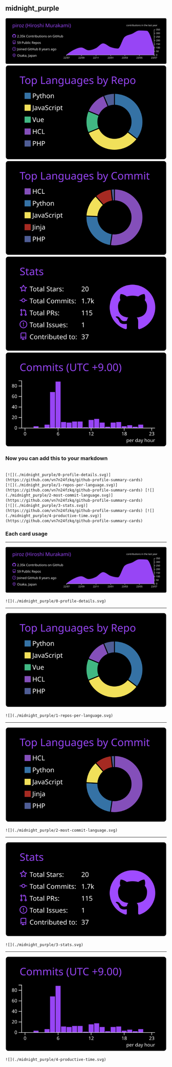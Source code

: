 ## midnight_purple

[![](./0-profile-details.svg)](https://github.com/vn7n24fzkq/github-profile-summary-cards)
[![](./1-repos-per-language.svg)](https://github.com/vn7n24fzkq/github-profile-summary-cards) [![](./2-most-commit-language.svg)](https://github.com/vn7n24fzkq/github-profile-summary-cards)
[![](./3-stats.svg)](https://github.com/vn7n24fzkq/github-profile-summary-cards) [![](./4-productive-time.svg)](https://github.com/vn7n24fzkq/github-profile-summary-cards)
### Now you can add this to your markdown
```

[![](./midnight_purple/0-profile-details.svg)](https://github.com/vn7n24fzkq/github-profile-summary-cards)
[![](./midnight_purple/1-repos-per-language.svg)](https://github.com/vn7n24fzkq/github-profile-summary-cards) [![](./midnight_purple/2-most-commit-language.svg)](https://github.com/vn7n24fzkq/github-profile-summary-cards)
[![](./midnight_purple/3-stats.svg)](https://github.com/vn7n24fzkq/github-profile-summary-cards) [![](./midnight_purple/4-productive-time.svg)](https://github.com/vn7n24fzkq/github-profile-summary-cards)

```

### Each card usage
---

![](./0-profile-details.svg)

```
![](./midnight_purple/0-profile-details.svg)
```

    

---

![](./1-repos-per-language.svg)

```
![](./midnight_purple/1-repos-per-language.svg)
```

    

---

![](./2-most-commit-language.svg)

```
![](./midnight_purple/2-most-commit-language.svg)
```

    

---

![](./3-stats.svg)

```
![](./midnight_purple/3-stats.svg)
```

    

---

![](./4-productive-time.svg)

```
![](./midnight_purple/4-productive-time.svg)
```

    
